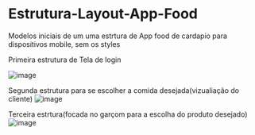 # Estrutura-Layout-App-Food
 Modelos iniciais de um uma estrtura de App food de cardapio para dispositivos mobile, sem os styles


Primeira estrutura de Tela de login

![image](https://user-images.githubusercontent.com/119899680/229290061-4849afa4-0903-43a7-9044-da432061c56a.png)

Segunda estrutura para se escolher a comida desejada(vizualiação do cliente)
![image](https://user-images.githubusercontent.com/119899680/229290213-c1f3c0a1-10ec-47c2-b4ed-48efb32a96cf.png)

Terceira estrtura(focada no garçom para a escolha do produto desejado)
![image](https://user-images.githubusercontent.com/119899680/229290455-f59912b1-7e88-4a1e-ad5a-5b09e0132cee.png)

